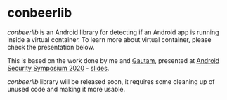 # conbeerlib

*conbeerlib* is an Android library for detecting if an Android app is running inside a virtual container. To learn more about virtual container, please check the presentation below. 

This is based on the work done by me and [Gautam](https://github.com/darvincisec), presented at [Android Security Symposium 2020](https://android.ins.jku.at/symposium/program/) - [slides](android_virtual_containers_slides.pdf).

*conbeerlib* library will be released soon, it requires some cleaning up of unused code and making it more usable. 
